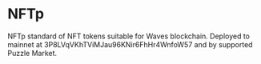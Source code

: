 # NFTp
NFTp standard of NFT tokens suitable for Waves blockchain. Deployed to mainnet at 3P8LVqVKhTViMJau96KNir6FhHr4WnfoW57 and by supported Puzzle Market. 
